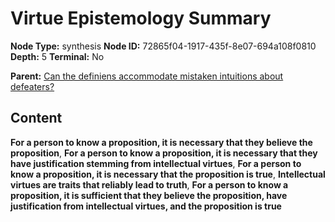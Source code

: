 # Virtue Epistemology Summary

**Node Type:** synthesis
**Node ID:** 72865f04-1917-435f-8e07-694a108f0810
**Depth:** 5
**Terminal:** No

**Parent:** [Can the definiens accommodate mistaken intuitions about defeaters?](can-the-definiens-accommodate-mistaken-intuitions-about-defeaters-antithesis-18d807d4-bded-4c8a-9035-af23a10ee862.md)

## Content

**For a person to know a proposition, it is necessary that they believe the proposition**, **For a person to know a proposition, it is necessary that they have justification stemming from intellectual virtues**, **For a person to know a proposition, it is necessary that the proposition is true**, **Intellectual virtues are traits that reliably lead to truth**, **For a person to know a proposition, it is sufficient that they believe the proposition, have justification from intellectual virtues, and the proposition is true**
